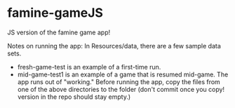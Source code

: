 famine-gameJS
=============

JS version of the famine game app!



Notes on running the app:
In Resources/data, there are a few sample data sets. 
* fresh-game-test is an example of a first-time run. 
* mid-game-test1 is an example of a game that is resumed mid-game.
The app runs out of "working." Before running the app, copy the files from one of the above directories to the folder (don't commit once you copy! version in the repo should stay empty.) 